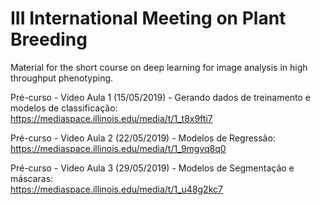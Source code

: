 # III International Meeting on Plant Breeding
Material for the short course on deep learning for image analysis in high throughput phenotyping.

Pré-curso - Video Aula 1 (15/05/2019) - Gerando dados de treinamento e modelos de classificação:  
https://mediaspace.illinois.edu/media/t/1_t8x9fti7

Pré-curso - Video Aula 2 (22/05/2019) - Modelos de Regressão:  
https://mediaspace.illinois.edu/media/t/1_9mgvq8q0

Pré-curso - Video Aula 3 (29/05/2019) - Modelos de Segmentação e máscaras:  
https://mediaspace.illinois.edu/media/t/1_u48g2kc7
